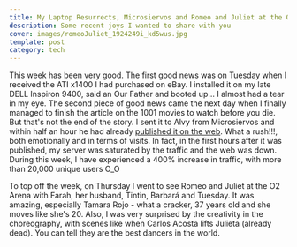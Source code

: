```yaml
---
title: My Laptop Resurrects, Microsiervos and Romeo and Juliet at the O2 Arena
description: Some recent joys I wanted to share with you
cover: images/romeoJuliet_1924249i_kd5wus.jpg
template: post
category: tech
---
```


This week has been very good. The first good news was on Tuesday when I received the ATI x1400 I had purchased on eBay. I installed it on my late DELL Inspiron 9400, said an Our Father and booted up... I almost had a tear in my eye. The second piece of good news came the next day when I finally managed to finish the article on the 1001 movies to watch before you die. But that's not the end of the story. I sent it to Alvy from Microsiervos and within half an hour he had already [published it on the web](http://www.microsiervos.com/archivo/peliculas-tv/1001-peliculas-ver.html). What a rush!!!, both emotionally and in terms of visits. In fact, in the first hours after it was published, my server was saturated by the traffic and the web was down. During this week, I have experienced a 400% increase in traffic, with more than 20,000 unique users O_O

To top off the week, on Thursday I went to see Romeo and Juliet at the O2 Arena with Farah, her husband, Tintin, Barbará and Tuesday. It was amazing, especially Tamara Rojo - what a cracker, 37 years old and she moves like she's 20. Also, I was very surprised by the creativity in the choreography, with scenes like when Carlos Acosta lifts Julieta (already dead). You can tell they are the best dancers in the world.